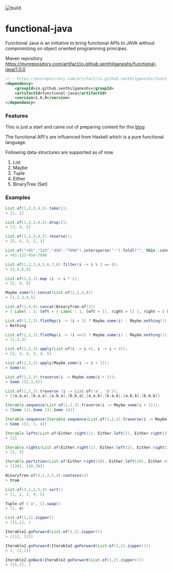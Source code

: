 ![build](https://travis-ci.org/senthilganeshs/functional-java.svg?branch=master)
# functional-java

Functional Java is an initiative to bring functional APIs to JAVA without compromizing on object oriented programming principes.

Maven repository
https://mvnrepository.com/artifact/io.github.senthilganeshs/functional-java/1.0.0
```xml
<!-- https://mvnrepository.com/artifact/io.github.senthilganeshs/functional-java -->
<dependency>
    <groupId>io.github.senthilganeshs</groupId>
    <artifactId>functional-java</artifactId>
    <version>1.0.0</version>
</dependency>
```


### Features
This is just a start and came out of preparing content for this [blog](https://senthilganesh.hashnode.dev/functional-data-structures-in-java-ck2o2v8ep003lkjs1by0qpsm5)

The functional API's are influenced from Haskell which is a pure functional language.

Following data-structures are supported as of now.
1. List
2. Maybe
3. Tuple
4. Either
5. BinaryTree (Set)

### Examples

```java
List.of(1,2,3,4,5).take(2);
> [1, 2]

List.of(1,2,3,4,5).drop(2);
> [3, 4, 5]

List.of(1,2,3,4,5).reverse();
> [5, 4, 3, 2, 1]

List.of("+91","123","456","7890").intersperse("-").foldl("", this::concat);
> +91-123-456-7890

List.of(1,2,3,4,5,6,7,8).filter(i -> i % 2 == 0);
> [2,4,6,8]

List.of(1,2,3).map (i -> i * 2);
> [2, 4, 6]

Maybe.some(5).concat(List.of(1,2,3,4))
> [1,2,3,4,5]

List.of(1,4,9).concat(BinaryTree.of(3))
> { Label : 3, left = { Label : 1, left = [], right = [] }, right = { Label : 4, left = [], right = { Label : 9, left = [], right = [] } } }

List.of(1,2,3).flatMap(i -> (i < 3) ? Maybe.some(i) : Maybe.nothing());
> Nothing

List.of(1,2,3).flatMap(i -> (i <=3) ? Maybe.some(i) : Maybe.nothing());
> [1,2,3]

List.of(1,2,3).apply(List.of(i -> i +1, i -> i + 2));
> [2, 3, 4, 3, 4, 5]

List.of(1,2,3).apply(Maybe.some(i -> i + 1));
> Some(4)

List.of(1,2,3).traverse(i -> Maybe.some(i + 1));
> Some ([2,3,4])

List.of(1,2,3).traverse (i -> List.of('a', 'b'));
> [[a,a,a],[b,a,a],[a,b,a],[b,b,a],[a,a,b],[b,a,b],[a,b,b],[b,b,b]]

Iterable.sequence(List.of(1,2,3).traverse(i -> Maybe.some(i + 1)));
> [Some (2),Some (3),Some (4)]

Iterable.sequence(Iterable.sequence(List.of(1,2,3).traverse(i -> Maybe.some(i + 1))));
> Some ([2, 3, 4])

Iterable.lefts(List.of(Either.right(1), Either.left(2), Either.right(3)))
> [2]

Iterable.rights(List.of(Either.right(1), Either.left(2), Either.right(3)))
> [1, 3]

Iterable.partition(List.of(Either.right(10), Either.left(20), Either.right(30)))
> ([20], [10,30])

BinaryTree.of(3,1,2,5,4).contains(2)
> true

List.of(3,1,2,5,4).sort()
> [1, 2, 3, 4, 5]

Tuple.of ('a', 1).swap()
> (1, a)

List.of(1,2).zipper()
> ([1,2], )

Iterable2.goForward(List.of(1,2).zipper())
> ([1], [2])

Iterable2.goForward(Iterable2.goForward(List.of(1,2).zipper()))
> (, [2,1])

Iterable2.goBack(Iterable2.goForward(List.of(1,2).zipper()))
> ([1,2], )
```

